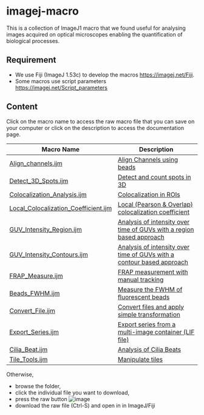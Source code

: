 # imagej-macro
This is a collection of ImageJ1 macro that we found useful for analysing images acquired on optical microscopes enabling the quantification of biological processes. 

## Requirement
- We use Fiji (ImageJ 1.53c) to develop the macros https://imagej.net/Fiji.
- Some macros use script parameters https://imagej.net/Script_parameters

## Content
Click on the macro name to access the raw macro file that you can save on your computer or click on the description to access the documentation page. 

|Macro Name | Description | 
|---|---|
|[Align_channels.ijm](https://raw.githubusercontent.com/jboulanger/imagej-macro/main/Align_Channels/Align_Channels.ijm) | [Align Channels using beads](https://github.com/jboulanger/imagej-macro/blob/main/Align_Channels/README.md) |
|[Detect_3D_Spots.ijm](https://github.com/jboulanger/imagej-macro/raw/main/Detect_3D_Spots/Detect_3D_Spots.ijm) |[Detect and count spots in 3D](https://github.com/jboulanger/imagej-macro/blob/main/Detect_3D_Spots/README.md) |
|[Colocalization_Analysis.ijm](https://raw.githubusercontent.com/jboulanger/imagej-macro/main/Colocalization_Analysis/Colocalization_Analysis.ijm)| [Colocalization in ROIs](https://github.com/jboulanger/imagej-macro/blob/main/Colocalization_Analysis/README.md)|
|[Local_Colocalization_Coefficient.ijm](https://raw.githubusercontent.com/jboulanger/imagej-macro/main/Colocalization_Analysis/Colocalization_Analysis.ijm)| [Local (Pearson & Overlap) colocalization coefficient](https://github.com/jboulanger/imagej-macro/blob/main/Colocalization_Analysis/README.md) |
|[GUV_Intensity_Region.ijm](https://github.com/jboulanger/imagej-macro/raw/main/GUV_Intensity/GUV_Intensity_Region.ijm)|[Analysis of intensity over time of GUVs with a region based approach](https://github.com/jboulanger/imagej-macro/blob/main/GUV_Intensity/README.md)|
|[GUV_Intensity_Contours.ijm](https://github.com/jboulanger/imagej-macro/raw/main/GUV_Intensity/GUV_Intensity_Contour.ijm)|[Analysis of intensity over time of GUVs with a contour based approach](https://github.com/jboulanger/imagej-macro/blob/main/GUV_Intensity/README.md)|
|[FRAP_Measure.ijm](https://github.com/jboulanger/imagej-macro/raw/main/FRAP_Measure/FRAP_measure.ijm)| [FRAP measurement with manual tracking](https://github.com/jboulanger/imagej-macro/blob/main/FRAP_Measure/README.md) |
|[Beads_FWHM.ijm](https://raw.githubusercontent.com/jboulanger/imagej-macro/main/Beads_FWHM/Beads_FWHM.ijm)|[Measure the FWHM of fluorescent beads](https://github.com/jboulanger/imagej-macro/blob/main/Beads_FWHM/README.md)|
|[Convert_File.ijm](https://raw.githubusercontent.com/jboulanger/imagej-macro/main/File_Conversion/Convert_File.ijm)|[Convert files and apply simple transformation](https://github.com/jboulanger/imagej-macro/blob/main/File_Conversion/README.md)|
|[Export_Series.ijm](https://github.com/jboulanger/imagej-macro/raw/main/File_Conversion/Export_Series.ijm)|[Export series from a multi-image container (LIF file)](https://github.com/jboulanger/imagej-macro/blob/main/File_Conversion/README.md)|
|[Cilia_Beat.ijm](https://github.com/jboulanger/imagej-macro/raw/main/Tetrahymena_Beat/Cilia_Beat.ijm)| [Analysis of Cilia Beats](https://github.com/jboulanger/imagej-macro/blob/main/Tetrahymena_Beat/README.md)|
|[Tile_Tools.ijm](https://github.com/jboulanger/imagej-macro/raw/main/Tiles_Tools/Tiles_Tools.ijm)| [Manipulate tiles](https://github.com/jboulanger/imagej-macro/blob/main/Tiles_Tools/README.md)|

Otherwise,  
- browse the folder, 
- click the individual file you want to download, 
- press the raw button 
![image](https://user-images.githubusercontent.com/3415561/143018856-2a249370-af2a-4116-aa24-03785fad2b4c.png)
- download the raw file (Ctrl-S) and open in in ImageJ/Fiji
